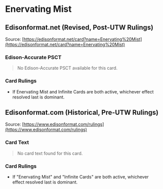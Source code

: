 # Enervating Mist

## Edisonformat.net (Revised, Post-UTW Rulings)

Source: [https://edisonformat.net/card?name=Enervating%20Mist](https://edisonformat.net/card?name=Enervating%20Mist)

### Edison-Accurate PSCT

> No Edison-Accurate PSCT available for this card.

### Card Rulings

*   If Enervating Mist and Infinite Cards are both active, whichever effect resolved last is dominant.


## Edisonformat.com (Historical, Pre-UTW Rulings)

Source: [https://www.edisonformat.com/rulings](https://www.edisonformat.com/rulings)

### Card Text

> No card text found for this card.

### Card Rulings

*   If "Enervating Mist" and "Infinite Cards" are both active, whichever effect resolved last is dominant.


